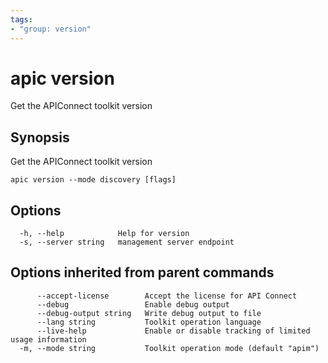 ```yaml
---
tags:
- "group: version"
---
```

# apic version

Get the APIConnect toolkit version

## Synopsis

Get the APIConnect toolkit version

```
apic version --mode discovery [flags]
```

## Options

```
  -h, --help            Help for version
  -s, --server string   management server endpoint
```

## Options inherited from parent commands

```
      --accept-license        Accept the license for API Connect
      --debug                 Enable debug output
      --debug-output string   Write debug output to file
      --lang string           Toolkit operation language
      --live-help             Enable or disable tracking of limited usage information
  -m, --mode string           Toolkit operation mode (default "apim")
```
